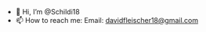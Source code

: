 - 👋 Hi, I’m @Schildi18
- 📫 How to reach me:
Email: davidfleischer18@gmail.com

<!---
Schildi18/Schildi18 is a ✨ special ✨ repository because its `README.md` (this file) appears on your GitHub profile.
You can click the Preview link to take a look at your changes.
--->
